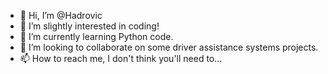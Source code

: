 - 👋 Hi, I’m @Hadrovic
- 👀 I’m slightly interested in coding!
- 🌱 I’m currently learning Python code.
- 💞️ I’m looking to collaborate on some driver assistance systems projects.
- 📫 How to reach me, I don't think you'll need to...

<!---
Hadrovic/Hadrovic is a ✨ special ✨ repository because its `README.md` (this file) appears on your GitHub profile.
You can click the Preview link to take a look at your changes.
--->
